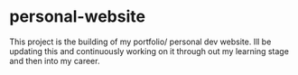 # personal-website

This project is the building of my portfolio/ personal dev website. Ill be updating this and continuously working on it through out my learning stage and then into my career. 